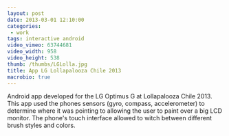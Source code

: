 ```yaml
---
layout: post
date: 2013-03-01 12:10:00
categories:
 - work
tags: interactive android
video_vimeo: 63744681
video_width: 958
video_height: 538
thumb: /thumbs/LGLolla.jpg
title: App LG Lollapalooza Chile 2013
macrobio: true
---
```



Android app developed for the LG Optimus G at Lollapalooza Chile 2013.
This app used the phones sensors (gyro, compass, accelerometer) to determine where it was pointing to allowing the user to paint over a big LCD monitor. The phone's touch interface allowed to witch between different brush styles and colors.
